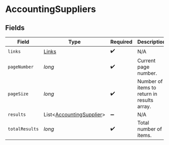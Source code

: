 # AccountingSuppliers


## Fields

| Field                                                                 | Type                                                                  | Required                                                              | Description                                                           |
| --------------------------------------------------------------------- | --------------------------------------------------------------------- | --------------------------------------------------------------------- | --------------------------------------------------------------------- |
| `links`                                                               | [Links](../../models/shared/Links.md)                                 | :heavy_check_mark:                                                    | N/A                                                                   |
| `pageNumber`                                                          | *long*                                                                | :heavy_check_mark:                                                    | Current page number.                                                  |
| `pageSize`                                                            | *long*                                                                | :heavy_check_mark:                                                    | Number of items to return in results array.                           |
| `results`                                                             | List<[AccountingSupplier](../../models/shared/AccountingSupplier.md)> | :heavy_minus_sign:                                                    | N/A                                                                   |
| `totalResults`                                                        | *long*                                                                | :heavy_check_mark:                                                    | Total number of items.                                                |